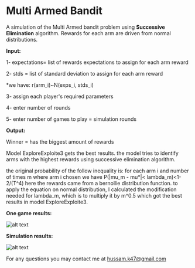 # Multi Armed Bandit
A simulation of the Multi Armed bandit problem using **Successive Elimination** algorithm.
Rewards for each arm are driven from normal distributions.

**Input:**

1- expectations= list of rewards expectations to assign for each arm reward

2- stds = list of standard deviation to assign for each arm reward

*we have:
r(arm_i)~N(exps_i, stds_i)

3- assign each player's required parameters

4- enter number of rounds

5- enter number of games to play = simulation rounds

**Output:**

Winner = has the biggest amount of rewards

Model ExploreExploite3 gets the best results.
the model tries to identify arms with the highest rewards using successive elimination algorithm.

the original probability of the follow inequality is: for each arm i and number of times m where arm i chosen we have P(|mu_m - mu*|< lambda_m)<1- 2/(T^4)
here the rewards came from a bernollie distribution function. 
to apply the equation on normal distribution, I calculated the modification needed for lambda_m, which is to multiply it by m^0.5 which got the best results in model ExploreExploite3. 

**One game results:**

![alt text](https://github.com/hussam0is/arm_bandits_simulator/blob/main_br/one_game_results.png)


**Simulation results:**

![alt text](https://github.com/hussam0is/arm_bandits_simulator/blob/main_br/simulation_results.png)

For any questions you may contact me at hussam.k47@gmail.com

